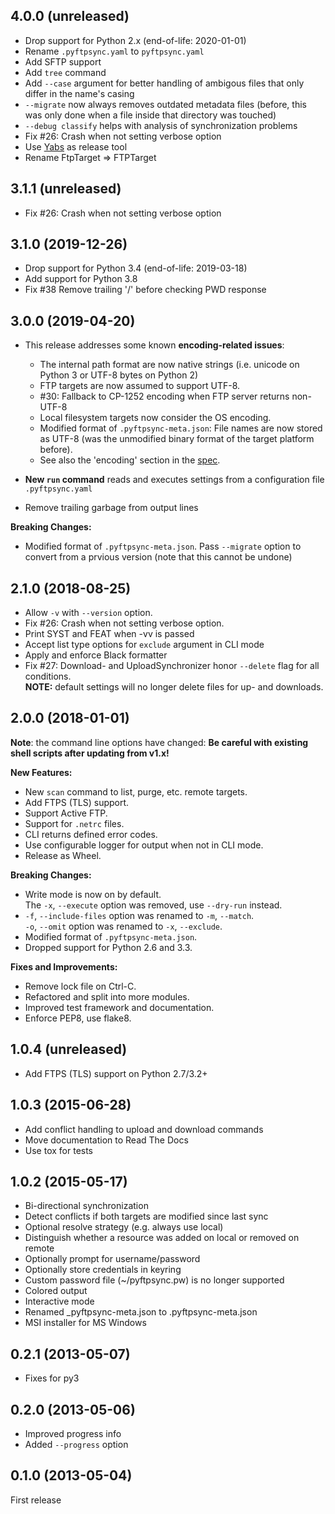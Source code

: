 4.0.0 (unreleased)
------------------
- Drop support for Python 2.x (end-of-life: 2020-01-01)
- Rename `.pyftpsync.yaml` to `pyftpsync.yaml`
- Add SFTP support
- Add `tree` command
- Add `--case` argument for better handling of ambigous files that only differ
  in the name's casing
- `--migrate` now always removes outdated metadata files (before, this was only
  done when a file inside that directory was touched)
- `--debug classify` helps with analysis of synchronization problems
- Fix #26: Crash when not setting verbose option
- Use [Yabs](https://github.com/mar10/yabs) as release tool
- Rename FtpTarget => FTPTarget

3.1.1 (unreleased)
------------------
- Fix #26: Crash when not setting verbose option

3.1.0 (2019-12-26)
------------------
- Drop support for Python 3.4 (end-of-life: 2019-03-18)
- Add support for Python 3.8
- Fix #38 Remove trailing '/' before checking PWD response

3.0.0 (2019-04-20)
------------------
- This release addresses some known **encoding-related issues**:
  - The internal path format are now native strings (i.e. unicode on Python 3 
    or UTF-8 bytes on Python 2)
  - FTP targets are now assumed to support UTF-8.
  - #30: Fallback to CP-1252 encoding when FTP server returns non-UTF-8
  - Local filesystem targets now consider the OS encoding.
  - Modified format of `.pyftpsync-meta.json`: File names are now stored as UTF-8
    (was the unmodified binary format of the target platform before).
  - See also the 'encoding' section in the 
    [spec](https://github.com/mar10/pyftpsync/blob/master/docs/sphinx/pyftpsync-spec.pdf).

- **New `run` command** reads and executes settings from a configuration file
  `.pyftpsync.yaml`
- Remove trailing garbage from output lines

**Breaking Changes:**
  - Modified format of `.pyftpsync-meta.json`.
    Pass `--migrate` option to convert from a prvious version (note that this
    cannot be undone)

2.1.0 (2018-08-25)
------------------
- Allow `-v` with `--version` option.
- Fix #26: Crash when not setting verbose option.
- Print SYST and FEAT when -vv is passed
- Accept list type options for `exclude` argument in CLI mode
- Apply and enforce Black formatter
- Fix #27: Download- and UploadSynchronizer honor `--delete` flag for all 
  conditions.<br>
  **NOTE:** default settings will no longer delete files for up- and downloads.

2.0.0 (2018-01-01)
------------------
**Note**: the command line options have changed:
**Be careful with existing shell scripts after updating from v1.x!**

**New Features:**
- New `scan` command to list, purge, etc. remote targets.
- Add FTPS (TLS) support.
- Support Active FTP.
- Support for `.netrc` files.
- CLI returns defined error codes.
- Use configurable logger for output when not in CLI mode.
- Release as Wheel.

**Breaking Changes:**
- Write mode is now on by default.<br>
  The `-x`, `--execute` option was removed, use `--dry-run` instead.
- `-f`, `--include-files` option was renamed to `-m`, `--match`.<br>
  `-o`, `--omit` option was renamed to `-x`, `--exclude`.
- Modified format of `.pyftpsync-meta.json`.
- Dropped support for Python 2.6 and 3.3.

**Fixes and Improvements:**
- Remove lock file on Ctrl-C.
- Refactored and split into more modules.
- Improved test framework and documentation.
- Enforce PEP8, use flake8.

1.0.4 (unreleased)
------------------
- Add FTPS (TLS) support on Python 2.7/3.2+

1.0.3 (2015-06-28)
------------------
- Add conflict handling to upload and download commands
- Move documentation to Read The Docs
- Use tox for tests

1.0.2 (2015-05-17)
------------------
- Bi-directional synchronization
- Detect conflicts if both targets are modified since last sync
- Optional resolve strategy (e.g. always use local)
- Distinguish whether a resource was added on local or removed on remote
- Optionally prompt for username/password
- Optionally store credentials in keyring
- Custom password file (~/pyftpsync.pw) is no longer supported
- Colored output
- Interactive mode
- Renamed _pyftpsync-meta.json to .pyftpsync-meta.json
- MSI installer for MS Windows

0.2.1 (2013-05-07)
------------------
- Fixes for py3

0.2.0 (2013-05-06)
------------------
- Improved progress info
- Added `--progress` option

0.1.0 (2013-05-04)
------------------
First release
